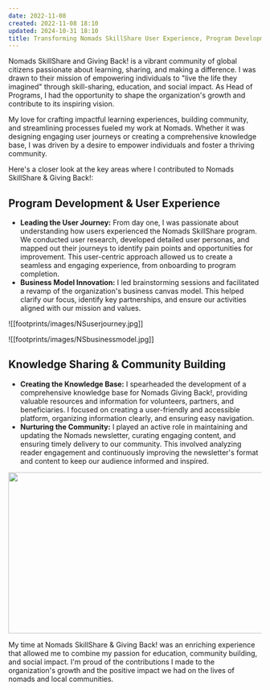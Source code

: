 ```yaml
---
date: 2022-11-08
created: 2022-11-08 18:10
updated: 2024-10-31 18:10
title: Transforming Nomads SkillShare User Experience, Program Development, and Community Growth
---
```

Nomads SkillShare and Giving Back! is a vibrant community of global citizens passionate about learning, sharing, and making a difference. I was drawn to their mission of empowering individuals to "live the life they imagined" through skill-sharing, education, and social impact. As Head of Programs, I had the opportunity to shape the organization's growth and contribute to its inspiring vision.

My love for crafting impactful learning experiences, building community, and streamlining processes fueled my work at Nomads. Whether it was designing engaging user journeys or creating a comprehensive knowledge base, I was driven by a desire to empower individuals and foster a thriving community.

Here's a closer look at the key areas where I contributed to Nomads SkillShare & Giving Back!:

## **Program Development & User Experience**

- **Leading the User Journey:** From day one, I was passionate about understanding how users experienced the Nomads SkillShare program. We conducted user research, developed detailed user personas, and mapped out their journeys to identify pain points and opportunities for improvement. This user-centric approach allowed us to create a seamless and engaging experience, from onboarding to program completion.
- **Business Model Innovation:** I led brainstorming sessions and facilitated a revamp of the organization's business canvas model. This helped clarify our focus, identify key partnerships, and ensure our activities aligned with our mission and values.

![[footprints/images/NSuserjourney.jpg]]

![[footprints/images/NSbusinessmodel.jpg]]
## **Knowledge Sharing & Community Building**

- **Creating the Knowledge Base:** I spearheaded the development of a comprehensive knowledge base for Nomads Giving Back!, providing valuable resources and information for volunteers, partners, and beneficiaries. I focused on creating a user-friendly and accessible platform, organizing information clearly, and ensuring easy navigation.
- **Nurturing the Community:** I played an active role in maintaining and updating the Nomads newsletter, curating engaging content, and ensuring timely delivery to our community. This involved analyzing reader engagement and continuously improving the newsletter's format and content to keep our audience informed and inspired.
<img src="https://res.cloudinary.com/dup6hy4zy/video/upload/v1729605341/Brown_and_Yellow_Scrapbook_Brainstorm_Presentation_ake5hb.mp4" width="1200" height="320" />

My time at Nomads SkillShare & Giving Back! was an enriching experience that allowed me to combine my passion for education, community building, and social impact. I'm proud of the contributions I made to the organization's growth and the positive impact we had on the lives of nomads and local communities.